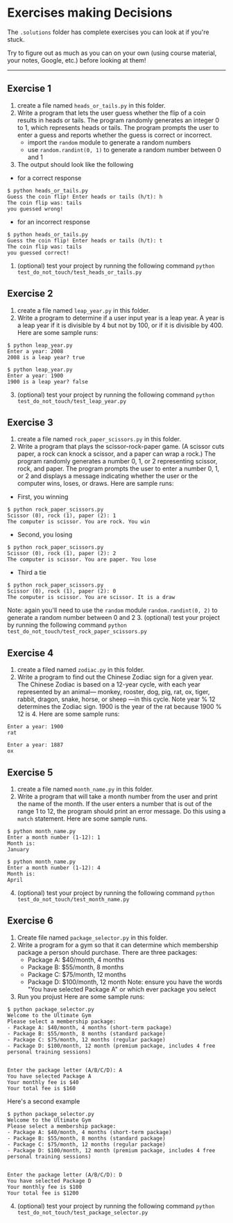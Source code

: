 # Exercises making Decisions

The `.solutions` folder has complete exercises you can look at if you're stuck.

Try to figure out as much as you can on your own (using course material, your notes, Google, etc.) before looking at them!

---

## Exercise 1

1. create a file named `heads_or_tails.py` in this folder.
2. Write a program that lets the user guess whether the flip of a coin results in heads or tails. The program
randomly generates an integer 0 to 1, which represents heads or tails. The program prompts the user to enter
a guess and reports whether the guess is correct or incorrect.
    - import the `random` module to generate a random numbers
    - use `random.randint(0, 1)` to generate a random number between 0 and 1 
1. The output should look like the following
- for a correct response
```
$ python heads_or_tails.py
Guess the coin flip! Enter heads or tails (h/t): h
The coin flip was: tails
you guessed wrong!
```
- for an incorrect response
```
$ python heads_or_tails.py
Guess the coin flip! Enter heads or tails (h/t): t
The coin flip was: tails
you guessed correct!
```
1. (optional) test your project by running the following command `python test_do_not_touch/test_heads_or_tails.py`


## Exercise 2
1. create a file named `leap_year.py` in this folder.
2. Write a program to determine if a user input year is a leap year. A year is a leap year if it is divisible by 4 but
not by 100, or if it is divisible by 400. Here are some sample runs:
```
$ python leap_year.py
Enter a year: 2008
2008 is a leap year? true
```
```
$ python leap_year.py
Enter a year: 1900
1900 is a leap year? false
```
3. (optional) test your project by running the following command `python test_do_not_touch/test_leap_year.py`


## Exercise 3

1. create a file named `rock_paper_scissors.py` in this folder.
2. Write a program that plays the scissor-rock-paper game. (A scissor cuts paper, a rock can knock a scissor, and a paper can wrap a rock.) The program randomly generates a number 0, 1, or 2 representing scissor, rock, and paper. The program prompts the user to enter a number 0, 1, or 2 and displays a message indicating whether the user or the computer wins, loses, or draws. Here are sample runs:
- First, you winning
```
$ python rock_paper_scissors.py
Scissor (0), rock (1), paper (2): 1
The computer is scissor. You are rock. You win
```
- Second, you losing
```
$ python rock_paper_scissors.py
Scissor (0), rock (1), paper (2): 2
The computer is scissor. You are paper. You lose
```
- Third a tie
```
$ python rock_paper_scissors.py
Scissor (0), rock (1), paper (2): 0
The computer is scissor. You are scissor. It is a draw
```
Note: again you'll need to use the `random` module `random.randint(0, 2)` to generate a random number between 0 and 2
3. (optional) test your project by running the following command `python test_do_not_touch/test_rock_paper_scissors.py`


## Exercise 4

1. create a filed named `zodiac.py` in this folder.
2. Write a program to find out the Chinese Zodiac sign for a given year. The Chinese Zodiac is based on a 12-year cycle, with each year represented by an animal— monkey, rooster, dog, pig, rat, ox, tiger, rabbit, dragon, snake, horse, or sheep —in this cycle. Note year % 12 determines the Zodiac sign. 1900 is the year of the rat because 1900 % 12 is 4. Here are some sample runs:
```
Enter a year: 1900
rat
```
```
Enter a year: 1887
ox
```


## Exercise 5
1. create a file named `month_name.py` in this folder.
2. Write a program that will take a month number from the user and print the name of the month. If the user enters a number that is out of the range 1 to 12, the program should print an error message. Do this using a `match` statement. Here are some sample runs.
```
$ python month_name.py
Enter a month number (1-12): 1
Month is:
January
```
```
$ python month_name.py
Enter a month number (1-12): 4
Month is:
April
```
4. (optional) test your project by running the following command `python test_do_not_touch/test_month_name.py`


## Exercise 6
1. Create  file named `package_selector.py` in this folder.
2. Write a program for a gym so that it can determine which membership package a person should purchase. There are three packages: 
    - Package A: $40/month, 4 months
    - Package B: $55/month, 8 months
    - Package C: $75/month, 12 months
    - Package D: $100/month, 12 month
Note: ensure you have the words "You have selected Package A" or which ever package you select
3. Run you projust Here are some sample runs:
```
$ python package_selector.py
Welcome to the Ultimate Gym
Please select a membership package:
- Package A: $40/month, 4 months (short-term package)
- Package B: $55/month, 8 months (standard package)
- Package C: $75/month, 12 months (regular package)
- Package D: $100/month, 12 month (premium package, includes 4 free personal training sessions)


Enter the package letter (A/B/C/D): A
You have selected Package A
Your monthly fee is $40
Your total fee is $160
```
Here's a second example
```
$ python package_selector.py
Welcome to the Ultimate Gym
Please select a membership package:
- Package A: $40/month, 4 months (short-term package)
- Package B: $55/month, 8 months (standard package)
- Package C: $75/month, 12 months (regular package)
- Package D: $100/month, 12 month (premium package, includes 4 free personal training sessions)


Enter the package letter (A/B/C/D): D
You have selected Package D
Your monthly fee is $100
Your total fee is $1200
```
4. (optional) test your project by running the following command `python test_do_not_touch/test_package_selector.py`